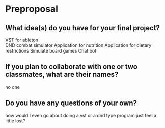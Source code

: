 # Preproposal

## What idea(s) do you have for your final project?

VST for ableton  
DND combat simulator
Application for nutrition
Application for dietary restrictions
Simulate board games
Chat bot

## If you plan to collaborate with one or two classmates, what are their names?

no one

## Do you have any questions of your own?

how would I even go about doing a vst or a dnd type program just feel a little lost?

